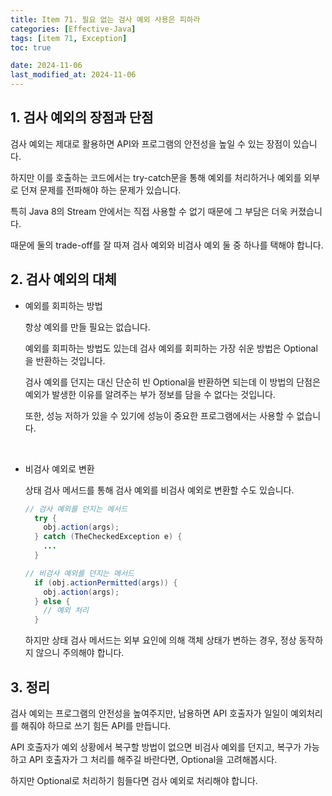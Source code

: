 ```yaml
---
title: Item 71. 필요 없는 검사 예외 사용은 피하라
categories: [Effective-Java]
tags: [item 71, Exception]
toc: true

date: 2024-11-06
last_modified_at: 2024-11-06
---
```


## 1. 검사 예외의 장점과 단점

검사 예외는 제대로 활용하면 API와 프로그램의 안전성을 높일 수 있는 장점이 있습니다.

하지만 이를 호출하는 코드에서는 try-catch문을 통해 예외를 처리하거나 예외를 외부로 던져 문제를 전파해야 하는 문제가 있습니다. 

특히 Java 8의 Stream 안에서는 직접 사용할 수 없기 때문에 그 부담은 더욱 커졌습니다.

때문에 둘의 trade-off를 잘 따져 검사 예외와 비검사 예외 둘 중 하나를 택해야 합니다.

## 2. 검사 예외의 대체

* 예외를 회피하는 방법

  항상 예외를 만들 필요는 없습니다.

  예외를 회피하는 방법도 있는데 검사 예외를 회피하는 가장 쉬운 방법은 Optional을 반환하는 것입니다.

  검사 예외를 던지는 대신 단순히 빈 Optional을 반환하면 되는데 이 방법의 단점은 예외가 발생한 이유를 알려주는 부가 정보를 담을 수 없다는 것입니다.

  또한, 성능 저하가 있을 수 있기에 성능이 중요한 프로그램에서는 사용할 수 없습니다.

  <br>

* 비검사 예외로 변환

  상태 검사 메서드를 통해 검사 예외를 비검사 예외로 변환할 수도 있습니다.

  ```java
  // 검사 예외를 던지는 메서드
    try {
      obj.action(args);
    } catch (TheCheckedException e) {
      ...
    }
  ```

  ```java
  // 비검사 예외를 던지는 메서드
    if (obj.actionPermitted(args)) {
      obj.action(args);
    } else {
      // 예외 처리
    }
  ```

  하지만 상태 검사 메서드는 외부 요인에 의해 객체 상태가 변하는 경우, 정상 동작하지 않으니 주의해야 합니다.

## 3. 정리

검사 예외는 프로그램의 안전성을 높여주지만, 남용하면 API 호출자가 일일이 예외처리를 해줘야 하므로 쓰기 힘든 API를 만듭니다.

API 호출자가 예외 상황에서 복구할 방법이 없으면 비검사 예외를 던지고, 복구가 가능하고 API 호출자가 그 처리를 해주길 바란다면, Optional을 고려해봅시다.

하지만 Optional로 처리하기 힘들다면 검사 예외로 처리해야 합니다.